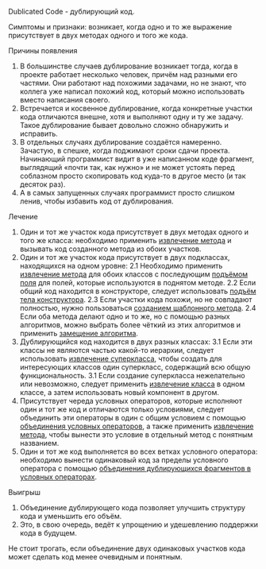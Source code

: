 Dublicated Code - дублирующий код.

Симптомы и признаки: возникает, когда одно и то же выражение присутствует в двух методах одного и того же кода.

Причины появления

1. В большинстве случаев дублирование возникает тогда, когда в проекте работает несколько человек, причём над разными его частями. Они работают над похожими задачами, но не знают, что коллега уже написал похожий код, который можно использовать вместо написания своего.
2. Встречается и косвенное дублирование, когда конкретные участки кода отличаются внешне, хотя и выполняют одну и ту же задачу. Такое дублирование бывает довольно сложно обнаружить и исправить.
3. В отдельных случаях дублирование создаётся намеренно. Зачастую, в спешке, когда поджимают сроки сдачи проекта. Начинающий программист видит в уже написанном коде фрагмент, выглядящий «почти так, как нужно» и не может устоять перед соблазном просто скопировать код куда-то в другое место (и так десяток раз).
4. А в самых запущенных случаях программист просто слишком ленив, чтобы избавить код от дублирования.

Лечение

1. Один и тот же участок кода присутствует в двух методах одного и того же класса: необходимо применить <a href="https://github.com/helenasilkina/refactoring/blob/master/Extract_Method%20(Извлечение%20метода).md">извлечение метода</a> и вызывать код созданного метода из обоих участков.
2. Один и тот же участок кода присутствует в двух подклассах, находящихся на одном уровне:
2.1 Необходимо применить <a href="https://github.com/helenasilkina/refactoring/blob/master/Extract_Method%20(Извлечение%20метода).md">извлечение метода</a> для обоих классов с последующим <a href="https://github.com/helenasilkina/refactoring/blob/master/Pull%20Up%20Field%20(Подъём%20поля).md">подъёмом поля</a> для полей, которые используются в поднятом методе.
2.2 Если общий код находится в конструкторе, следует использовать <a href="https://github.com/helenasilkina/refactoring/blob/master/Pull_Up_Constructor_Body%20(Подъём%20тела%20конструктора).md">подъём тела конструктора</a>.
2.3 Если участки кода похожи, но не совпадают полностью, нужно пользоваться <a href="https://github.com/helenasilkina/refactoring/blob/master/Form%20Template%20Method%20(Создание%20шаблонного%20метода).md">созданием шаблонного метода</a>.
2.4 Если оба метода делают одно и то же, но с помощью разных алгоритмов, можно выбрать более чёткий из этих алгоритмов и применить <a href="https://github.com/helenasilkina/refactoring/blob/master/Substitute_Algorithm%20(Замена%20алгоритма).md">замещение алгоритма</a>.
3. Дублирующийся код находится в двух разных классах:
3.1 Если эти классы не являются частью какой-то иерархии, следует использовать <a href="https://github.com/helenasilkina/refactoring/blob/master/Extract%20Superclass%20(Извлечение%20суперкласса).md">извлечение суперкласса</a>, чтобы создать для интересующих классов один суперкласс, содержащий всю общую функциональность.
3.1 Если создание суперкласса нежелательно или невозможно, следует применить <a href="https://github.com/helenasilkina/refactoring/blob/master/Extract%20Class%20(Извлечение%20класса).md">извлечение класса</a> в одном классе, а затем использовать новый компонент в другом.
4. Присутствует череда условных операторов, которые исполняют один и тот же код и отличаются только условиями, следует объединить эти операторы в один с общим условием с помощью <a href="https://github.com/helenasilkina/refactoring/blob/master/Consolidate_Conditional_Expression%20(Объединение%20условных%20операторов).md">объединения условных операторов</a>, а также применить <a href="https://github.com/helenasilkina/refactoring/blob/master/Extract_Method%20(Извлечение%20метода).md">извлечение метода</a>, чтобы вынести это условие в отдельный метод с понятным названием.
5. Один и тот же код выполняется во всех ветках условного оператора: необходимо вынести одинаковый код за пределы условного оператора с помощью <a href="https://github.com/helenasilkina/refactoring/blob/master/Consolidate_Duplicate_Conditional_Fragments%20(Объединение%20дублирующихся%20фрагментов%20в%20условных%20операторах).md">объединения дублирующихся фрагментов в условных операторах</a>.

Выигрыш

1. Объединение дублирующего кода позволяет улучшить структуру кода и уменьшить его объём.
2. Это, в свою очередь, ведёт к упрощению и удешевлению поддержки кода в будущем.

Не стоит трогать, если объединение двух одинаковых участков кода может сделать код менее очевидным и понятным.


